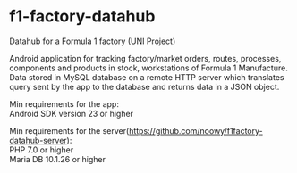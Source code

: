 # f1-factory-datahub
Datahub for a Formula 1 factory (UNI Project)  

Android application for tracking factory/market orders, routes, processes, components and products in stock, workstations of Formula 1 Manufacture.  
Data stored in MySQL database on a remote HTTP server which translates query sent by the app to the database and returns data in a JSON object.  

Min requirements for the app:  
Android SDK version 23 or higher  

Min requirements for the server(https://github.com/noowy/f1factory-datahub-server):  
PHP 7.0 or higher  
Maria DB 10.1.26 or higher
